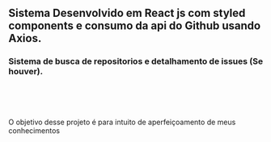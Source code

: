 ## Sistema Desenvolvido em React js com styled components e consumo da api do Github usando Axios.

### Sistema de busca de repositorios e detalhamento de issues (Se houver).

<br><br><br>

O objetivo desse projeto é para intuito de aperfeiçoamento de meus conhecimentos
